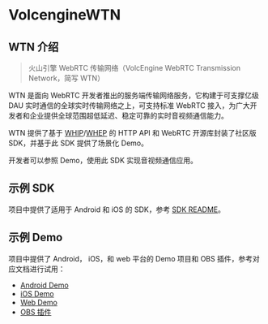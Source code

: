 # VolcengineWTN

## WTN 介绍

> 火山引擎 WebRTC 传输网络（VolcEngine WebRTC Transmission Network，简写 WTN）

WTN 是面向 WebRTC 开发者推出的服务端传输网络服务，它构建于可支撑亿级 DAU 实时通信的全球实时传输网络之上，可支持标准 WebRTC 接入，为广大开发者和企业提供全球范围超低延迟、稳定可靠的实时音视频通信能力。

WTN 提供了基于 [WHIP](https://datatracker.ietf.org/doc/draft-ietf-wish-whip/)/[WHEP](https://datatracker.ietf.org/doc/draft-murillo-whep/) 的 HTTP API 和 WebRTC 开源库封装了社区版 SDK，并基于此 SDK 提供了场景化 Demo。

开发者可以参照 Demo，使用此 SDK 实现音视频通信应用。

## 示例 SDK

项目中提供了适用于 Android 和 iOS 的 SDK，参考 [SDK README](SDK/README.md)。

## 示例 Demo

项目中提供了 Android， iOS，和 web 平台的 Demo 项目和 OBS 插件，参考对应文档进行试用：
- [Android Demo](https://www.volcengine.com/docs/6752/132445)
- [iOS Demo](https://www.volcengine.com/docs/6752/132446)
- [Web Demo](https://www.volcengine.com/docs/6752/132447)
- [OBS 插件](https://www.volcengine.com/docs/6752/132448)

